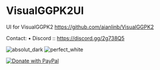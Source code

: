 # VisualGGPK2UI
UI for VisualGGPK2
https://github.com/aianlinb/VisualGGPK2

Contact:
• Discord :: https://discord.gg/2g738Q5

![absolut_dark](https://github.com/vmv/VisualGGPK2UI/assets/17906882/34417f4a-08ad-4629-bb72-9ba50078b11d)
![perfect_white](https://github.com/vmv/VisualGGPK2UI/assets/17906882/21649d90-d488-4ec6-8727-444f6399a715)

<a href="https://www.paypal.com/cgi-bin/webscr?cmd=_s-xclick&hosted_button_id=QT54MSJR6QU7Y">
  <img src="https://raw.githubusercontent.com/stefan-niedermann/paypal-donate-button/master/paypal-donate-button.png" alt="Donate with PayPal" />
</a>



